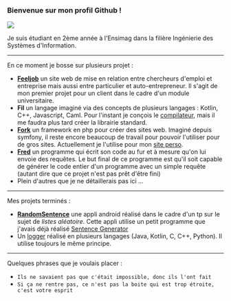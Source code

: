 ### Bienvenue sur mon profil Github !

![](https://komarev.com/ghpvc/?username=Gashmob&color=green&style=flat-square&label=Vues)

Je suis étudiant en 2ème année à l'Ensimag dans la filière Ingénierie des Systèmes d'Information.

---

En ce moment je bosse sur plusieurs projet :
- **[Feeljob](https://github.com/Gashmob/Feeljob)** un site web de mise en relation entre chercheurs d'emploi et entreprise mais aussi entre particulier et auto-entrepreneur. Il s'agit de mon premier projet pour un client dans le cadre d'un module universitaire.
- **Fil** un langage imaginé via des concepts de plusieurs langages : Kotlin, C++, Javascript, Caml. Pour l'instant je conçois le [compilateur](https://github.com/Gashmob/Filc), mais il me faudra plus tard créer la librairie standard.
- **[Fork](https://github.com/Gashmob/Fork)** un framework en php pour créer des sites web. Imaginé depuis symfony, il reste encore beaucoup de travail pour pouvoir l'utiliser pour de gros sites. Actuellement je l'utilise pour mon [site perso](https://ktraini.com).
- **[Fred](https://github.com/Gashmob/Fred)** un programme qui écrit son code au fur et à mesure qu'on lui envoie des requêtes. Le but final de ce programme est qu'il soit capable de générer le code entier d'un programme avec un simple requête (autant dire que ce projet n'est pas prêt d'être fini)
- Plein d'autres que je ne détaillerais pas ici ...

---

Mes projets terminés :
- **[RandomSentence](https://github.com/TP-TD-Informatique/RandomSentence)** une appli android réalisé dans le cadre d'un tp sur le sujet de *listes aléatoire*. Cette appli utilise un petit programme que j'avais déjà réalisé [Sentence Generator](https://github.com/Gashmob/Sentence-Generator)
- Un [logger](https://github.com/Gashmob/Logger) réalisé en plusieurs langages (Java, Kotlin, C, C++, Python). Il utilise toujours le même principe.

---

Quelques phrases que je voulais placer :
- `Ils ne savaient pas que c'était impossible, donc ils l'ont fait`
- `Si ça ne rentre pas, ce n'est pas la boite qui est trop étroite, c'est votre esprit`
